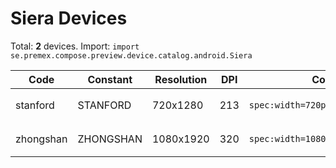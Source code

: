 # Siera Devices

Total: **2** devices. Import: `import se.premex.compose.preview.device.catalog.android.Siera`

| Code | Constant | Resolution | DPI | Compose Spec | Preview Usage |
|------|----------|------------|-----|-------------|---------------|
| stanford | STANFORD | 720x1280 | 213 | `spec:width=720px,height=1280px,dpi=213` | `@Preview(device = Siera.STANFORD)` |
| zhongshan | ZHONGSHAN | 1080x1920 | 320 | `spec:width=1080px,height=1920px,dpi=320` | `@Preview(device = Siera.ZHONGSHAN)` |

<!-- Generated automatically. Do not edit manually. -->
